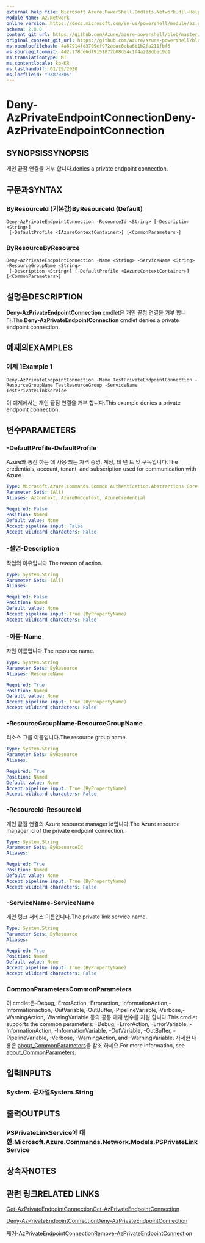 ```yaml
---
external help file: Microsoft.Azure.PowerShell.Cmdlets.Network.dll-Help.xml
Module Name: Az.Network
online version: https://docs.microsoft.com/en-us/powershell/module/az.network/deny-azprivateendpointconnection
schema: 2.0.0
content_git_url: https://github.com/Azure/azure-powershell/blob/master/src/Network/Network/help/Deny-AzPrivateEndpointConnection.md
original_content_git_url: https://github.com/Azure/azure-powershell/blob/master/src/Network/Network/help/Deny-AzPrivateEndpointConnection.md
ms.openlocfilehash: 4a67914fd3709ef972adac8eba6b1b2fa211fbf6
ms.sourcegitcommit: 4d2c178cd6df9151877b08d54c1f4a228dbec9d1
ms.translationtype: MT
ms.contentlocale: ko-KR
ms.lasthandoff: 01/29/2020
ms.locfileid: "93870305"
---
```

# <span data-ttu-id="a12af-101">Deny-AzPrivateEndpointConnection</span><span class="sxs-lookup"><span data-stu-id="a12af-101">Deny-AzPrivateEndpointConnection</span></span>

## <span data-ttu-id="a12af-102">SYNOPSIS</span><span class="sxs-lookup"><span data-stu-id="a12af-102">SYNOPSIS</span></span>
<span data-ttu-id="a12af-103">개인 끝점 연결을 거부 합니다.</span><span class="sxs-lookup"><span data-stu-id="a12af-103">denies a private endpoint connection.</span></span>

## <span data-ttu-id="a12af-104">구문과</span><span class="sxs-lookup"><span data-stu-id="a12af-104">SYNTAX</span></span>

### <span data-ttu-id="a12af-105">ByResourceId (기본값)</span><span class="sxs-lookup"><span data-stu-id="a12af-105">ByResourceId (Default)</span></span>
```
Deny-AzPrivateEndpointConnection -ResourceId <String> [-Description <String>]
 [-DefaultProfile <IAzureContextContainer>] [<CommonParameters>]
```

### <span data-ttu-id="a12af-106">ByResource</span><span class="sxs-lookup"><span data-stu-id="a12af-106">ByResource</span></span>
```
Deny-AzPrivateEndpointConnection -Name <String> -ServiceName <String> -ResourceGroupName <String>
 [-Description <String>] [-DefaultProfile <IAzureContextContainer>] [<CommonParameters>]
```

## <span data-ttu-id="a12af-107">설명은</span><span class="sxs-lookup"><span data-stu-id="a12af-107">DESCRIPTION</span></span>
<span data-ttu-id="a12af-108">**Deny-AzPrivateEndpointConnection** cmdlet은 개인 끝점 연결을 거부 합니다.</span><span class="sxs-lookup"><span data-stu-id="a12af-108">The **Deny-AzPrivateEndpointConnection** cmdlet denies a private endpoint connection.</span></span>

## <span data-ttu-id="a12af-109">예제의</span><span class="sxs-lookup"><span data-stu-id="a12af-109">EXAMPLES</span></span>

### <span data-ttu-id="a12af-110">예제 1</span><span class="sxs-lookup"><span data-stu-id="a12af-110">Example 1</span></span>
```
Deny-AzPrivateEndpointConnection -Name TestPrivateEndpointConnection -ResourceGroupName TestResourceGroup -ServiceName TestPrivateLinkService
```

<span data-ttu-id="a12af-111">이 예제에서는 개인 끝점 연결을 거부 합니다.</span><span class="sxs-lookup"><span data-stu-id="a12af-111">This example denies a private endpoint connection.</span></span>

## <span data-ttu-id="a12af-112">변수</span><span class="sxs-lookup"><span data-stu-id="a12af-112">PARAMETERS</span></span>

### <span data-ttu-id="a12af-113">-DefaultProfile</span><span class="sxs-lookup"><span data-stu-id="a12af-113">-DefaultProfile</span></span>
<span data-ttu-id="a12af-114">Azure와 통신 하는 데 사용 되는 자격 증명, 계정, 테 넌 트 및 구독입니다.</span><span class="sxs-lookup"><span data-stu-id="a12af-114">The credentials, account, tenant, and subscription used for communication with Azure.</span></span>

```yaml
Type: Microsoft.Azure.Commands.Common.Authentication.Abstractions.Core.IAzureContextContainer
Parameter Sets: (All)
Aliases: AzContext, AzureRmContext, AzureCredential

Required: False
Position: Named
Default value: None
Accept pipeline input: False
Accept wildcard characters: False
```

### <span data-ttu-id="a12af-115">-설명</span><span class="sxs-lookup"><span data-stu-id="a12af-115">-Description</span></span>
<span data-ttu-id="a12af-116">작업의 이유입니다.</span><span class="sxs-lookup"><span data-stu-id="a12af-116">The reason of action.</span></span>

```yaml
Type: System.String
Parameter Sets: (All)
Aliases:

Required: False
Position: Named
Default value: None
Accept pipeline input: True (ByPropertyName)
Accept wildcard characters: False
```

### <span data-ttu-id="a12af-117">-이름</span><span class="sxs-lookup"><span data-stu-id="a12af-117">-Name</span></span>
<span data-ttu-id="a12af-118">자원 이름입니다.</span><span class="sxs-lookup"><span data-stu-id="a12af-118">The resource name.</span></span>

```yaml
Type: System.String
Parameter Sets: ByResource
Aliases: ResourceName

Required: True
Position: Named
Default value: None
Accept pipeline input: True (ByPropertyName)
Accept wildcard characters: False
```

### <span data-ttu-id="a12af-119">-ResourceGroupName</span><span class="sxs-lookup"><span data-stu-id="a12af-119">-ResourceGroupName</span></span>
<span data-ttu-id="a12af-120">리소스 그룹 이름입니다.</span><span class="sxs-lookup"><span data-stu-id="a12af-120">The resource group name.</span></span>

```yaml
Type: System.String
Parameter Sets: ByResource
Aliases:

Required: True
Position: Named
Default value: None
Accept pipeline input: True (ByPropertyName)
Accept wildcard characters: False
```

### <span data-ttu-id="a12af-121">-ResourceId</span><span class="sxs-lookup"><span data-stu-id="a12af-121">-ResourceId</span></span>
<span data-ttu-id="a12af-122">개인 끝점 연결의 Azure resource manager id입니다.</span><span class="sxs-lookup"><span data-stu-id="a12af-122">The Azure resource manager id of the private endpoint connection.</span></span>

```yaml
Type: System.String
Parameter Sets: ByResourceId
Aliases:

Required: True
Position: Named
Default value: None
Accept pipeline input: True (ByPropertyName)
Accept wildcard characters: False
```

### <span data-ttu-id="a12af-123">-ServiceName</span><span class="sxs-lookup"><span data-stu-id="a12af-123">-ServiceName</span></span>
<span data-ttu-id="a12af-124">개인 링크 서비스 이름입니다.</span><span class="sxs-lookup"><span data-stu-id="a12af-124">The private link service name.</span></span>

```yaml
Type: System.String
Parameter Sets: ByResource
Aliases:

Required: True
Position: Named
Default value: None
Accept pipeline input: True (ByPropertyName)
Accept wildcard characters: False
```

### <span data-ttu-id="a12af-125">CommonParameters</span><span class="sxs-lookup"><span data-stu-id="a12af-125">CommonParameters</span></span>
<span data-ttu-id="a12af-126">이 cmdlet은-Debug,-ErrorAction,-Erroraction,-InformationAction,-Informationaction,-OutVariable,-OutBuffer,-PipelineVariable,-Verbose,-WarningAction,-WarningVariable 등의 공통 매개 변수를 지원 합니다.</span><span class="sxs-lookup"><span data-stu-id="a12af-126">This cmdlet supports the common parameters: -Debug, -ErrorAction, -ErrorVariable, -InformationAction, -InformationVariable, -OutVariable, -OutBuffer, -PipelineVariable, -Verbose, -WarningAction, and -WarningVariable.</span></span> <span data-ttu-id="a12af-127">자세한 내용은 [about_CommonParameters](https://go.microsoft.com/fwlink/?LinkID=113216)을 참조 하세요.</span><span class="sxs-lookup"><span data-stu-id="a12af-127">For more information, see [about_CommonParameters](https://go.microsoft.com/fwlink/?LinkID=113216).</span></span>

## <span data-ttu-id="a12af-128">입력</span><span class="sxs-lookup"><span data-stu-id="a12af-128">INPUTS</span></span>

### <span data-ttu-id="a12af-129">System. 문자열</span><span class="sxs-lookup"><span data-stu-id="a12af-129">System.String</span></span>

## <span data-ttu-id="a12af-130">출력</span><span class="sxs-lookup"><span data-stu-id="a12af-130">OUTPUTS</span></span>

### <span data-ttu-id="a12af-131">PSPrivateLinkService에 대 한.</span><span class="sxs-lookup"><span data-stu-id="a12af-131">Microsoft.Azure.Commands.Network.Models.PSPrivateLinkService</span></span>

## <span data-ttu-id="a12af-132">상속자</span><span class="sxs-lookup"><span data-stu-id="a12af-132">NOTES</span></span>

## <span data-ttu-id="a12af-133">관련 링크</span><span class="sxs-lookup"><span data-stu-id="a12af-133">RELATED LINKS</span></span>

[<span data-ttu-id="a12af-134">Get-AzPrivateEndpointConnection</span><span class="sxs-lookup"><span data-stu-id="a12af-134">Get-AzPrivateEndpointConnection</span></span>](./Get-AzPrivateEndpointConnection.md)

[<span data-ttu-id="a12af-135">Deny-AzPrivateEndpointConnection</span><span class="sxs-lookup"><span data-stu-id="a12af-135">Deny-AzPrivateEndpointConnection</span></span>](./Deny-AzPrivateEndpointConnection.md)

[<span data-ttu-id="a12af-136">제거-AzPrivateEndpointConnection</span><span class="sxs-lookup"><span data-stu-id="a12af-136">Remove-AzPrivateEndpointConnection</span></span>](./Remove-AzPrivateEndpointConnection.md)